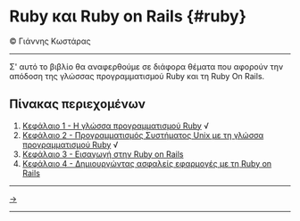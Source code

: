 # Ruby και Ruby on Rails {#ruby}
© Γιάννης Κωστάρας

---

Σ' αυτό το βιβλίο θα αναφερθούμε σε διάφορα θέματα που αφορούν την απόδοση της γλώσσας προγραμματισμού Ruby και τη Ruby On Rails. 

## Πίνακας περιεχομένων

1. [Κεφάλαιο 1 - Η γλώσσα προγραμματισμού Ruby](Ruby.md) √
2. [Κεφάλαιο 2 - Προγραμματισμός Συστήματος Unix με τη γλώσσα προγραμματισμού Ruby](SystemRuby.md) √
3. [Κεφάλαιο 3 - Εισαγωγή στην Ruby on Rails](RoR/README.md) 
4. [Κεφάλαιο 4 - Δημιουργώντας ασφαλείς εφαρμογές με τη Ruby on Rails](SecureRoR/README.md)

---

[->](Ruby.md)

---